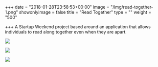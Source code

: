 +++
date = "2018-01-28T23:58:53+00:00"
image = "/img/read-together-1.png"
showonlyimage = false
title = "Read Together"
type = ""
weight = "500"

+++
A Startup Weekend project based around an application that allows individuals to read along together even when they are apart.
<!--more-->

![](/img/read-together-1.png)

![](/img/read_together-3.png)

![](/img/read_together-2.png)